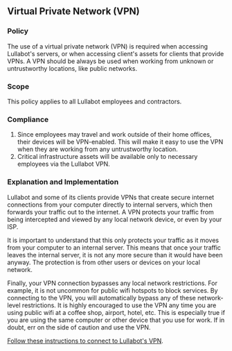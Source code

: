 ## Virtual Private Network (VPN)

### Policy

The use of a virtual private network (VPN) is required when accessing Lullabot's servers, or when accessing client's assets for clients that provide VPNs. A VPN should be always be used when working from unknown or untrustworthy locations, like public networks.

### Scope

This policy applies to all Lullabot employees and contractors.

### Compliance

1. Since employees may travel and work outside of their home offices, their devices will be VPN-enabled. This will make it easy to use the VPN when they are working from any untrustworthy location.
2. Critical infrastructure assets will be available only to necessary employees via the Lullabot VPN.

### Explanation and Implementation

Lullabot and some of its clients provide VPNs that create secure internet connections from your computer directly to internal servers, which then forwards your traffic out to the internet. A VPN protects your traffic from being intercepted and viewed by any local network device, or even by your ISP.

It is important to understand that this only protects your traffic as it moves from your computer to an internal server. This means that once your traffic leaves the internal server, it is not any more secure than it would have been anyway. The protection is from other users or devices on your local network.

Finally, your VPN connection bypasses any local network restrictions. For example, it is not uncommon for public wifi hotspots to block services. By connecting to the VPN, you will automatically bypass any of these network-level restrictions. It is highly encouraged to use the VPN any time you are using public wifi at a coffee shop, airport, hotel, etc. This is especially true if you are using the same computer or other device that you use for work. If in doubt, err on the side of caution and use the VPN.

[Follow these instructions to connect to Lullabot's VPN](https://lb.cm/vpn).
